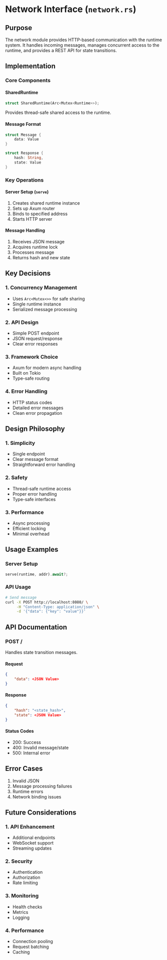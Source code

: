 # Network Interface (`network.rs`)

## Purpose
The network module provides HTTP-based communication with the runtime system. It handles incoming messages, manages concurrent access to the runtime, and provides a REST API for state transitions.

## Implementation

### Core Components

#### SharedRuntime
```rust
struct SharedRuntime(Arc<Mutex<Runtime>>);
```
Provides thread-safe shared access to the runtime.

#### Message Format
```rust
struct Message {
    data: Value
}

struct Response {
    hash: String,
    state: Value
}
```

### Key Operations

#### Server Setup (`serve`)
1. Creates shared runtime instance
2. Sets up Axum router
3. Binds to specified address
4. Starts HTTP server

#### Message Handling
1. Receives JSON message
2. Acquires runtime lock
3. Processes message
4. Returns hash and new state

## Key Decisions

### 1. Concurrency Management
- Uses `Arc<Mutex<>>` for safe sharing
- Single runtime instance
- Serialized message processing

### 2. API Design
- Simple POST endpoint
- JSON request/response
- Clear error responses

### 3. Framework Choice
- Axum for modern async handling
- Built on Tokio
- Type-safe routing

### 4. Error Handling
- HTTP status codes
- Detailed error messages
- Clean error propagation

## Design Philosophy

### 1. Simplicity
- Single endpoint
- Clear message format
- Straightforward error handling

### 2. Safety
- Thread-safe runtime access
- Proper error handling
- Type-safe interfaces

### 3. Performance
- Async processing
- Efficient locking
- Minimal overhead

## Usage Examples

### Server Setup
```rust
serve(runtime, addr).await?;
```

### API Usage
```bash
# Send message
curl -X POST http://localhost:8080/ \
     -H "Content-Type: application/json" \
     -d '{"data": {"key": "value"}}'
```

## API Documentation

### POST /
Handles state transition messages.

#### Request
```json
{
    "data": <JSON Value>
}
```

#### Response
```json
{
    "hash": "<state_hash>",
    "state": <JSON Value>
}
```

#### Status Codes
- 200: Success
- 400: Invalid message/state
- 500: Internal error

## Error Cases
1. Invalid JSON
2. Message processing failures
3. Runtime errors
4. Network binding issues

## Future Considerations

### 1. API Enhancement
- Additional endpoints
- WebSocket support
- Streaming updates

### 2. Security
- Authentication
- Authorization
- Rate limiting

### 3. Monitoring
- Health checks
- Metrics
- Logging

### 4. Performance
- Connection pooling
- Request batching
- Caching